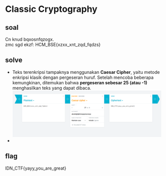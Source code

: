 # Classic Cryptography
## soal
Cn knud bqxosnfqzogx. \
zmc sgd ekzf: HCM_BSE{xzxx_xnt_zqd_fqdzs}

## solve
- Teks terenkripsi tampaknya menggunakan **Caesar Cipher**, yaitu metode enkripsi klasik dengan pergeseran huruf. Setelah mencoba beberapa kemungkinan, ditemukan bahwa **pergeseran sebesar 25 (atau -1)** menghasilkan teks yang dapat dibaca.
  ![alt text](<images/Classic Cryptography/image.png>)
- 

## flag
IDN_CTF{yayy_you_are_great}